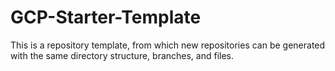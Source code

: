 # GCP-Starter-Template
This is a repository template, from which new repositories can be generated with the same directory structure, branches, and files.
